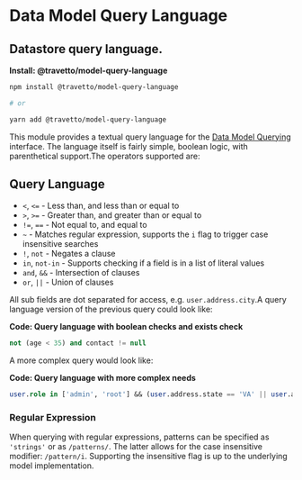 <!-- This file was generated by @travetto/doc and should not be modified directly -->
<!-- Please modify https://github.com/travetto/travetto/tree/main/module/model-query-language/DOC.tsx and execute "npx trv doc" to rebuild -->
# Data Model Query Language

## Datastore query language.

**Install: @travetto/model-query-language**
```bash
npm install @travetto/model-query-language

# or

yarn add @travetto/model-query-language
```

This module provides a textual query language for the [Data Model Querying](https://github.com/travetto/travetto/tree/main/module/model-query#readme "Datastore abstraction for advanced query support.") interface. The language itself is fairly simple, boolean logic, with parenthetical support.The operators supported are:

## Query Language

   *  `<`, `<=` - Less than, and less than or equal to
   *  `>`, `>=` - Greater than, and greater than or equal to
   *  `!=`, `==` - Not equal to, and equal to
   *  `~` - Matches regular expression, supports the `i` flag to trigger case insensitive searches
   *  `!`, `not` - Negates a clause
   *  `in`, `not-in` - Supports checking if a field is in a list of literal values
   *  `and`, `&&` - Intersection of clauses
   *  `or`, `||` - Union of clauses

All sub fields are dot separated for access, e.g. `user.address.city`.A query language version of the previous query could look like:

**Code: Query language with boolean checks and exists check**
```sql
not (age < 35) and contact != null
```

A more complex query would look like:

**Code: Query language with more complex needs**
```sql
user.role in ['admin', 'root'] && (user.address.state == 'VA' || user.address.city == 'Springfield')
```

### Regular Expression
When querying with regular expressions, patterns can be specified as `'strings'` or as `/patterns/`.  The latter allows for the case insensitive modifier: `/pattern/i`.  Supporting the insensitive flag is up to the underlying model implementation.
